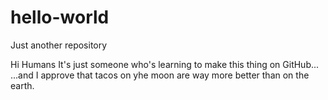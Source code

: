 # hello-world
Just another repository

Hi Humans
It's just someone who's learning to make this thing on GitHub...
...and I approve that tacos on yhe moon are way more better than on the earth.
